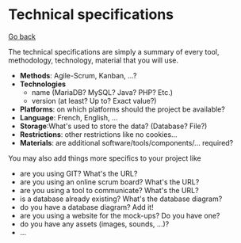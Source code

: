 # Technical specifications

[Go back](../index.md#specifications)

The technical specifications are simply a summary of every tool, methodology, technology, material that you will use.

* **Methods**: Agile-Scrum, Kanban, ...?
* **Technologies**
    * name (MariaDB? MySQL? Java? PHP? Etc.)
    * version (at least? Up to? Exact value?)
* **Platforms**: on which platforms should the project be available?
* **Language**: French, English, ...
* **Storage**:What's used to store the data? (Database? File?)
* **Restrictions**: other restrictions like no cookies...
* **Materials**: are additional software/tools/components/... required?

You may also add things more specifics to your project like

* are you using GIT? What's the URL?
* are you using an online scrum board? What's the URL?
* are you using a tool to communicate? What's the URL?
* is a database already existing? What's the database diagram?
* do you have a database diagram? Add it!
* are you using a website for the mock-ups? Do you have one?
* do you have any assets (images, sounds, ...)? 
* ...